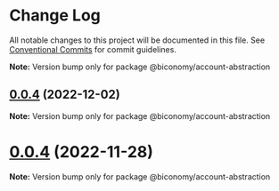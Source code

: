 # Change Log

All notable changes to this project will be documented in this file.
See [Conventional Commits](https://conventionalcommits.org) for commit guidelines.

**Note:** Version bump only for package @biconomy/account-abstraction

## [0.0.4](https://github.com/bcnmy/biconomy-client-sdk/compare/v0.1.0...v0.0.4) (2022-12-02)

**Note:** Version bump only for package @biconomy/account-abstraction

# [0.0.4](https://github.com/bcnmy/biconomy-client-sdk/compare/v1.0.0...v0.1.0) (2022-11-28)

**Note:** Version bump only for package @biconomy/account-abstraction
